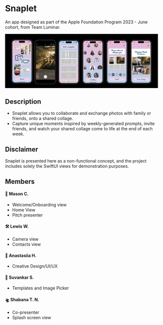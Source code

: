 # Snaplet
An app designed as part of the Apple Foundation Program 2023 - June cohort, from Team Luminar.

![Image containing all SwiftUI views from Snaplet app, demonstrating overall user flow](snaplet_views.jpeg?raw=true "Title")

## Description
- Snaplet allows you to collaborate and exchange photos with family or friends, onto a shared collage. 
- Capture unique moments inspired by weekly-generated prompts, invite friends, and watch your shared collage come to life at the end of each week.

## Disclaimer
Snaplet is presented here as a non-functional concept, and the project includes solely the SwiftUI views for demonstration purposes.


## Members

#### :telescope: Mason C.
- Welcome/Onboarding view
- Home View
- Pitch presenter

#### :hammer_and_wrench: Lewis W.
- Camera view
- Contacts view

#### 	:art: Anastasiia H.
- Creative Design/UI/UX

#### 	:lab_coat: Suvankar S.
- Templates and Image Picker

#### 	:flying_saucer: Shabana T. N.
- Co-presenter
- Splash screen view
